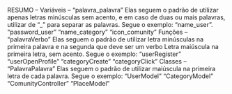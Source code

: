RESUMO – 
Variáveis – “palavra_palavra”
Elas seguem o padrão de utilizar apenas letras minúsculas sem acento, e em caso de duas ou mais palavras, utilizar de “_” para separar as palavras. Segue o exemplo: 
“name_user”.
“password_user”
“name_category”
“icon_comunity”
Funções – “palavraVerbo”
Elas seguem o padrão de utilizar letra minúsculas na primeira palavra e na segunda que deve ser um verbo Letra maiúscula na primeira letra, sem acento. Segue o exemplo: 
“userRegister”
“userOpenProfile”
“categoryCreate”
“categoryClick”
Classes – “PalavraPalavra”
Elas seguem o padrão de utilizar maiúscula na primeira letra de cada palavra. Segue o exemplo:
“UserModel”
“CategoryModel”
“ComunityController”
“PlaceModel”
